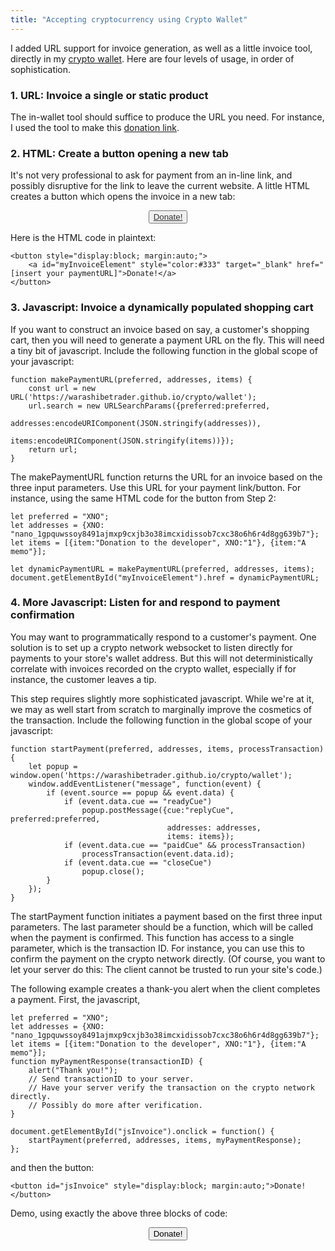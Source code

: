 ```yaml
---
title: "Accepting cryptocurrency using Crypto Wallet"
---
```


I added URL support for invoice generation, as well as a little invoice tool, directly in my [crypto wallet](https://warashibetrader.github.io/crypto/wallet). Here are four levels of usage, in order of sophistication.

### 1. URL: Invoice a single or static product

The in-wallet tool should suffice to produce the URL you need. For instance, I used the tool to make this [donation link](https://warashibetrader.github.io/crypto/wallet?preferred=XNO&addresses=%257B%2522XNO%2522%253A%2522nano_1gpquwssoy8491ajmxp9cxjb3o38imcxidissob7cxc38o6h6r4d8gg639b7%2522%257D&items=%255B%257B%2522item%2522%253A%2522Donation%2520to%2520the%2520developer%2522%252C%2522XNO%2522%253A%25221%2522%257D%252C%257B%2522item%2522%253A%2522A%2520memo%2522%252C%2522XNO%2522%253A%2522%2522%257D%255D).




### 2. HTML: Create a button opening a new tab

It's not very professional to ask for payment from an in-line link, and possibly disruptive for the link to leave the current website. A little HTML creates a button which opens the invoice in a new tab:

<button id="myInvoiceElement" style="display:block; margin:auto;"><a style="color:#333" target="_blank" href="https://warashibetrader.github.io/crypto/wallet?preferred=XNO&addresses=%257B%2522XNO%2522%253A%2522nano_1gpquwssoy8491ajmxp9cxjb3o38imcxidissob7cxc38o6h6r4d8gg639b7%2522%257D&items=%255B%257B%2522item%2522%253A%2522Donation%2520to%2520the%2520developer%2522%252C%2522XNO%2522%253A%25221%2522%257D%252C%257B%2522item%2522%253A%2522A%2520memo%2522%252C%2522XNO%2522%253A%2522%2522%257D%255D">Donate!</a></button>

Here is the HTML code in plaintext:

	<button style="display:block; margin:auto;">
		<a id="myInvoiceElement" style="color:#333" target="_blank" href="[insert your paymentURL]">Donate!</a>
	</button>


### 3. Javascript: Invoice a dynamically populated shopping cart

If you want to construct an invoice based on say, a customer's shopping cart, then you will need to generate a payment URL on the fly. This will need a tiny bit of javascript. Include the following function in the global scope of your javascript:

	function makePaymentURL(preferred, addresses, items) {
		const url = new URL('https://warashibetrader.github.io/crypto/wallet');
		url.search = new URLSearchParams({preferred:preferred, 
						  addresses:encodeURIComponent(JSON.stringify(addresses)), 
						  items:encodeURIComponent(JSON.stringify(items))});
		return url;
	}

The makePaymentURL function returns the URL for an invoice based on the three input parameters. Use this URL for your payment link/button. For instance, using the same HTML code for the button from Step 2:

	let preferred = "XNO";
	let addresses = {XNO: "nano_1gpquwssoy8491ajmxp9cxjb3o38imcxidissob7cxc38o6h6r4d8gg639b7"};
	let items = [{item:"Donation to the developer", XNO:"1"}, {item:"A memo"}];  
	
	let dynamicPaymentURL = makePaymentURL(preferred, addresses, items);
	document.getElementById("myInvoiceElement").href = dynamicPaymentURL;
    
    
### 4. More Javascript: Listen for and respond to payment confirmation

You may want to programmatically respond to a customer's payment. One solution is to set up a crypto network websocket to listen directly for payments to your store's wallet address. But this will not deterministically correlate with invoices recorded on the crypto wallet, especially if for instance, the customer leaves a tip.

This step requires slightly more sophisticated javascript. While we're at it, we may as well start from scratch to marginally improve the cosmetics of the transaction. Include the following function in the global scope of your javascript:

	function startPayment(preferred, addresses, items, processTransaction) {	
		let popup = window.open('https://warashibetrader.github.io/crypto/wallet');
		window.addEventListener("message", function(event) { 
			if (event.source == popup && event.data) {
				if (event.data.cue == "readyCue") 
					popup.postMessage({cue:"replyCue", preferred:preferred, 
									   addresses: addresses, 
									   items: items}); 
				if (event.data.cue == "paidCue" && processTransaction) 
					processTransaction(event.data.id);
				if (event.data.cue == "closeCue") 
					popup.close();
			}
		});
	}

The startPayment function initiates a payment based on the first three input parameters. The last parameter should be a function, which will be called when the payment is confirmed. This function has access to a single parameter, which is the transaction ID. For instance, you can use this to confirm the payment on the crypto network directly. (Of course, you want to let your server do this: The client cannot be trusted to run your site's code.)

The following example creates a thank-you alert when the client completes a payment. First, the javascript,

	let preferred = "XNO";
	let addresses = {XNO: "nano_1gpquwssoy8491ajmxp9cxjb3o38imcxidissob7cxc38o6h6r4d8gg639b7"};
	let items = [{item:"Donation to the developer", XNO:"1"}, {item:"A memo"}];  
	function myPaymentResponse(transactionID) {
		alert("Thank you!");
		// Send transactionID to your server. 
		// Have your server verify the transaction on the crypto network directly.
		// Possibly do more after verification.
	}
	
	document.getElementById("jsInvoice").onclick = function() {
		startPayment(preferred, addresses, items, myPaymentResponse);
	};
	
and then the button:

	<button id="jsInvoice" style="display:block; margin:auto;">Donate!</button>

Demo, using exactly the above three blocks of code:

<button id="jsInvoice" style="display:block; margin:auto;">Donate!</button>

<script>	
function startPayment(preferred, addresses, items, processTransaction) {	
	let popup = window.open('https://warashibetrader.github.io/crypto/wallet');
	window.addEventListener("message", function(event) { 
		if (event.source == popup && event.data) {
			if (event.data.cue == "readyCue") 
				popup.postMessage({cue:"replyCue", preferred:preferred, 
								   addresses: addresses, 
								   items: items}); 
			if (event.data.cue == "paidCue" && processTransaction) 
				processTransaction(event.data.id);
			if (event.data.cue == "closeCue") 
				popup.close();
		}
	});
}
	
let preferred = "XNO";
let addresses = {XNO: "nano_1gpquwssoy8491ajmxp9cxjb3o38imcxidissob7cxc38o6h6r4d8gg639b7"};
let items = [{item:"Donation to the developer", XNO:"1"}, {item:"A memo"}];  
function myPaymentResponse(transactionID) {
	alert("Thank you!");
	// Send transactionID to your server. 
	// Have your server verify the transaction on the crypto network directly.
	// Possibly do more after verification.
}

document.getElementById("jsInvoice").onclick = function() {
	startPayment(preferred, addresses, items, myPaymentResponse);
};
</script>
